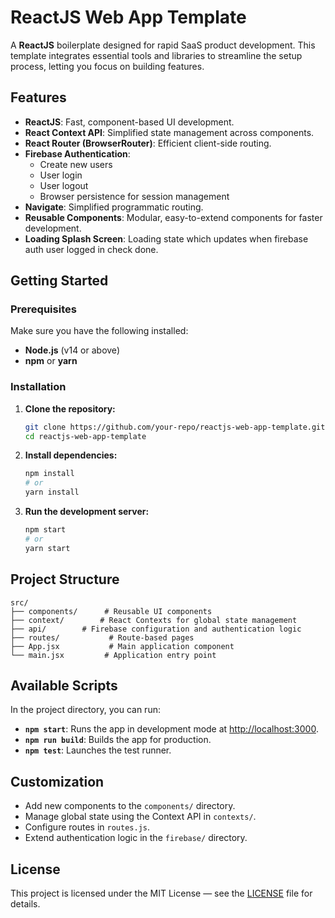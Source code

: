 # ReactJS Web App Template

A **ReactJS** boilerplate designed for rapid SaaS product development. This template integrates essential tools and libraries to streamline the setup process, letting you focus on building features.

## Features

- **ReactJS**: Fast, component-based UI development.
- **React Context API**: Simplified state management across components.
- **React Router (BrowserRouter)**: Efficient client-side routing.
- **Firebase Authentication**:
  - Create new users
  - User login
  - User logout
  - Browser persistence for session management
- **Navigate**: Simplified programmatic routing.
- **Reusable Components**: Modular, easy-to-extend components for faster development.
- **Loading Splash Screen**: Loading state which updates when firebase auth user logged in check done.

## Getting Started

### Prerequisites

Make sure you have the following installed:

- **Node.js** (v14 or above)
- **npm** or **yarn**

### Installation

1. **Clone the repository:**

   ```bash
   git clone https://github.com/your-repo/reactjs-web-app-template.git
   cd reactjs-web-app-template
   ```

2. **Install dependencies:**

   ```bash
   npm install
   # or
   yarn install
   ```

3. **Run the development server:**

   ```bash
   npm start
   # or
   yarn start
   ```

## Project Structure

```
src/
├── components/      # Reusable UI components
├── context/        # React Contexts for global state management
├── api/        # Firebase configuration and authentication logic
├── routes/           # Route-based pages
├── App.jsx           # Main application component     
└── main.jsx         # Application entry point
```

## Available Scripts

In the project directory, you can run:

- **`npm start`**: Runs the app in development mode at [http://localhost:3000](http://localhost:3000).
- **`npm run build`**: Builds the app for production.
- **`npm test`**: Launches the test runner.

## Customization

- Add new components to the `components/` directory.
- Manage global state using the Context API in `contexts/`.
- Configure routes in `routes.js`.
- Extend authentication logic in the `firebase/` directory.

## License

This project is licensed under the MIT License — see the [LICENSE](LICENSE) file for details.
